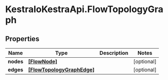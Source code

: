 # KestraIoKestraApi.FlowTopologyGraph

## Properties

Name | Type | Description | Notes
------------ | ------------- | ------------- | -------------
**nodes** | [**[FlowNode]**](FlowNode.md) |  | [optional] 
**edges** | [**[FlowTopologyGraphEdge]**](FlowTopologyGraphEdge.md) |  | [optional] 



